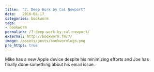 ```yaml
---
title:  "7: Deep Work by Cal Newport"
date:   2016-08-17
categories: bookworm
tags:
- bookworm
permalink: /7-deep-work-by-cal-newport/
external: http://bookworm.fm/7/
image: /assets/posts/bookwormlogo.png
pre_https: true
---
```

Mike has a new Apple device despite his minimizing efforts and Joe has finally done something about his email issue.
<!--more-->